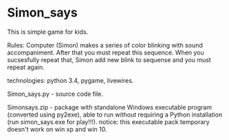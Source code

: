 # Simon_says
This is simple game for kids.

Rules: Сomputer (Simon) makes a series of color blinking with sound accompaniment. After that you must repeat this sequence.
When you sucsesfully repeat that, Simon add new blink to sequense and you must repeat again. 

technologies: python 3.4, pygame, livewires.

Simon_says.py - source code file.

Simonsays.zip - package with standalone Windows executable program (converted using py2exe),
                able to run without requiring a Python installation (run simon_says.exe for play!!!).
                notice: this executable pack temporary doesn't work on win xp and win 10.
